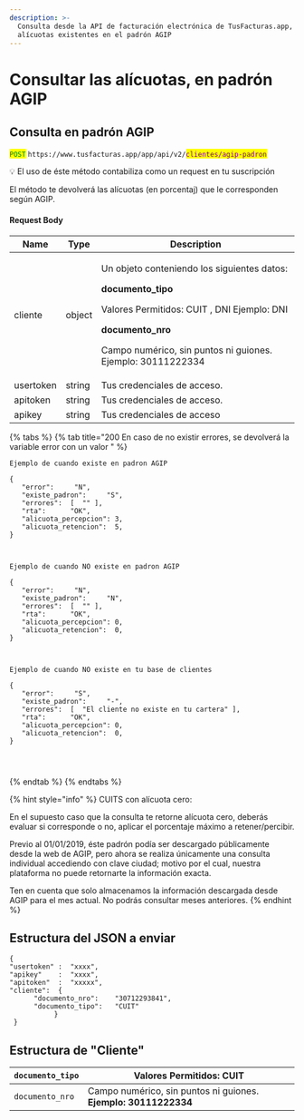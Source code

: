 ```yaml
---
description: >-
  Consulta desde la API de facturación electrónica de TusFacturas.app, las
  alícuotas existentes en el padrón AGIP
---
```


# Consultar las alícuotas, en padrón AGIP

## Consulta en padrón AGIP

<mark style="color:green;">`POST`</mark> `https://www.tusfacturas.app/app/api/v2/`<mark style="color:purple;">`clientes/agip-padron`</mark>

💡 El uso de éste método  contabiliza como un request en tu suscripción



El método te devolverá las alícuotas (en porcentaj) que le corresponden según AGIP.

#### Request Body

| Name      | Type   | Description                                                                                                                                                                                                                                              |
| --------- | ------ | -------------------------------------------------------------------------------------------------------------------------------------------------------------------------------------------------------------------------------------------------------- |
| cliente   | object | <p>Un objeto conteniendo los siguientes datos:</p><p><strong>documento_tipo</strong></p><p>Valores Permitidos: CUIT , DNI Ejemplo: DNI</p><p><strong>documento_nro</strong></p><p>Campo numérico, sin puntos ni guiones. Ejemplo: 30111222334</p><p></p> |
| usertoken | string | Tus credenciales de acceso.                                                                                                                                                                                                                              |
| apitoken  | string | Tus credenciales de acceso.                                                                                                                                                                                                                              |
| apikey    | string | Tus credenciales de acceso                                                                                                                                                                                                                               |

{% tabs %}
{% tab title="200 En caso de no existir errores, se devolverá la variable error con un valor " %}
```
Ejemplo de cuando existe en padron AGIP

{
   "error":     "N",
   "existe_padron":     "S",
   "errores":  [  "" ],
   "rta":      "OK",
   "alicuota_percepcion": 3,
   "alicuota_retencion":  5,
}



Ejemplo de cuando NO existe en padron AGIP

{
   "error":     "N",
   "existe_padron":     "N",
   "errores":  [  "" ],
   "rta":      "OK",
   "alicuota_percepcion": 0,
   "alicuota_retencion":  0,
}



Ejemplo de cuando NO existe en tu base de clientes

{
   "error":     "S",
   "existe_padron":     "-",
   "errores":  [  "El cliente no existe en tu cartera" ],
   "rta":      "OK",
   "alicuota_percepcion": 0,
   "alicuota_retencion":  0,
}




```
{% endtab %}
{% endtabs %}

{% hint style="info" %}
CUITS con alícuota cero:

En el supuesto caso que la consulta te retorne alícuota cero, deberás evaluar si corresponde o no, aplicar el porcentaje máximo a retener/percibir.

Previo al 01/01/2019, éste padrón podía ser descargado públicamente desde la web de AGIP, pero ahora se realiza únicamente una consulta individual accediendo con clave ciudad; motivo por el cual, nuestra plataforma no puede retornarte la información exacta.

Ten en cuenta que solo almacenamos la información descargada desde AGIP para el mes actual. No podrás consultar meses anteriores.
{% endhint %}

## Estructura del JSON a enviar

```
{
"usertoken" :  "xxxx",
"apikey"    :  "xxxx",
"apitoken"  :  "xxxxx",
"cliente":  {                
      "documento_nro":    "30712293841",
      "documento_tipo":   "CUIT"        
           }
 }
```

## Estructura de "Cliente"

| `documento_tipo` | Valores Permitidos: **CUIT**                                    |
| ---------------- | --------------------------------------------------------------- |
| `documento_nro`  | Campo numérico, sin puntos ni guiones. **Ejemplo: 30111222334** |
